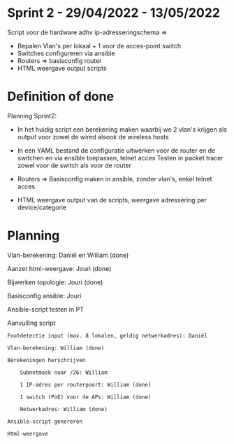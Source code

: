 # Sprint 2 - 29/04/2022 - 13/05/2022

Script voor de hardware adhv ip-adresseringschema =>

-	Bepalen Vlan's per lokaal  + 1 voor de acces-point switch
-	Switches configureren via ansible
-	Routers => basisconfig router
-	HTML weergave output scripts

# Definition of done

Planning Sprint2:

-	In het huidig script een berekening maken waarbij we 2 vlan's krijgen als output
	voor zowel de wired alsook de wireless hosts


-	In een YAML bestand de configuratie uitwerken voor de router en de switchen
	en via ensible toepassen, telnet acces
	Testen in packet tracer zowel voor de switch als voor de router
	
	
-	Routers => Basisconfig maken in ansible, zonder vlan's, enkel telnet acces


-	HTML weergave output van de scripts, weergave adressering per device/categorie

# Planning

Vlan-berekening: Daniël en William (done)

Aanzet html-weergave: Jouri (done)

Bijwerken topologie: Jouri (done)

Basisconfig ansible: Jouri

Ansible-script testen in PT

Aanvulling script

	Foutdetectie input (max. 8 lokalen, geldig netwerkadres): Daniël
	
	Vlan-berekening: William (done)
	
	Berekeningen herschrijven
	
		Subnetmask naar /26: William
		
		1 IP-adres per routerpoort: William (done)
	
		1 switch (PoE) voor de APs: William (done)
		
		Netwerkadres: William (done)
	
	Ansible-script genereren
	
	Html-weergave
	


